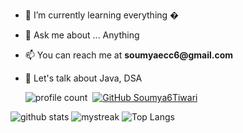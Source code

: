 - 🌱 I’m currently learning everything �
-  💬 Ask me about ... Anything
- 📫 You can reach me at  __soumyaecc6@gmail.com__
- 💬 Let's talk about Java, DSA

  ![profile count](https://komarev.com/ghpvc/?username=Soumya6Tiwari&color=red)&nbsp;
[![GitHub Soumya6Tiwari](https://img.shields.io/github/followers/Soumya6Tiwari?label=follow&style=social)](https://github.com/Soumya6Tiwari)&nbsp;



  
  
  
![ github stats](https://github-readme-stats.vercel.app/api?username=Soumya6Tiwari&show_icons=true&theme=tokyonight)
<img src="https://github-readme-streak-stats.herokuapp.com/?user=Soumya6Tiwari&theme=tokyonight" alt="mystreak"/>
![ Top Langs](https://github-readme-stats.vercel.app/api/top-langs/?username=Soumya6Tiwari&theme=tokyonight&layout=compact)

